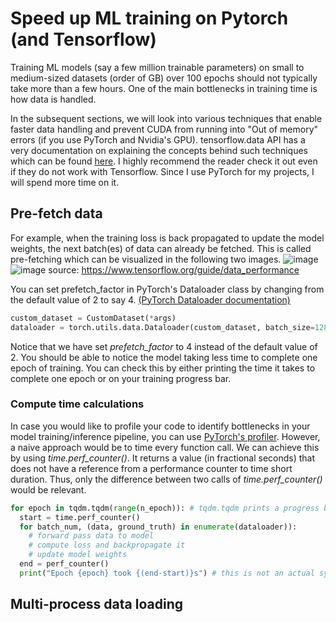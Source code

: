 # Speed up ML training on Pytorch (and Tensorflow)
Training ML models (say a few million trainable parameters) on small to medium-sized datasets (order of GB) over 100 epochs should not typically take more than a few hours. One of the main bottlenecks in training time is how data is handled. 

In the subsequent sections, we will look into various techniques that enable faster data handling and prevent CUDA from running into "Out of memory" errors (if you use PyTorch and Nvidia's GPU). 
tensorflow.data API has a very documentation on explaining the concepts behind such techniques which can be found [here](https://www.tensorflow.org/guide/data_performance). I highly recommend the reader check it out even if they do not work with Tensorflow. Since I use PyTorch for my projects, I will spend more time on it. 

## Pre-fetch data
For example, when the training loss is back propagated to update the model weights, the next batch(es) of data can already be fetched. This is called pre-fetching which can be visualized in the following two images. 
![image](https://github.com/SSwedha/speedup_ML_training/assets/38497040/e5a7e9fc-1479-464a-b644-f8086b308967)
![image](https://github.com/SSwedha/speedup_ML_training/assets/38497040/8fa6a469-6465-4cee-bfad-668af34d4b86)
source: https://www.tensorflow.org/guide/data_performance

You can set prefetch_factor in PyTorch's Dataloader class by changing from the default value of 2 to say 4. [(PyTorch Dataloader documentation)](https://pytorch.org/docs/stable/data.html)
```python
custom_dataset = CustomDataset(*args)
dataloader = torch.utils.data.Dataloader(custom_dataset, batch_size=128, shuffle=True, prefetch_factor=4)
```
Notice that we have set _prefetch_factor_ to 4 instead of the default value of 2. You should be able to notice the model taking less time to complete one epoch of training. You can check this by either printing the time it takes to complete one epoch or on your training progress bar. 

### Compute time calculations
In case you would like to profile your code to identify bottlenecks in your model training/inference pipeline, you can use [PyTorch's profiler](https://pytorch.org/tutorials/recipes/recipes/profiler_recipe.html). However, a naive approach would be to time every function call. We can achieve this by using _time.perf_counter()_. It returns a value (in fractional seconds) that does not have a reference from a performance counter to time short duration. Thus, only the difference between two calls of _time.perf_counter()_ would be relevant.

``` python
for epoch in tqdm.tqdm(range(n_epoch)): # tqdm.tqdm prints a progress bar of your training
  start = time.perf_counter()
  for batch_num, (data, ground_truth) in enumerate(dataloader)):
    # forward pass data to model
    # compute loss and backpropagate it
    # update model weights
  end = perf_counter()
  print("Epoch {epoch} took {(end-start)}s") # this is not an actual syntax
```

## Multi-process data loading
